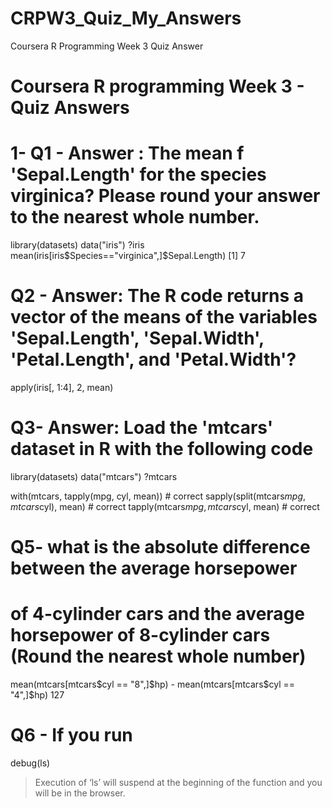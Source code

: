 # CRPW3_Quiz_My_Answers
 Coursera R Programming Week 3 Quiz Answer
# Coursera R programming Week 3 - Quiz Answers 
# 1- Q1 - Answer : The mean f 'Sepal.Length' for the species virginica? Please round your answer to the nearest whole number.

library(datasets)
data("iris")
?iris
mean(iris[iris$Species=="virginica",]$Sepal.Length)
[1] 7

# Q2 - Answer: The R code returns a vector of the means of the variables 'Sepal.Length', 'Sepal.Width', 'Petal.Length', and 'Petal.Width'?
apply(iris[, 1:4], 2, mean)

# Q3- Answer: Load the 'mtcars' dataset in R with the following code
library(datasets)
data("mtcars")
?mtcars

with(mtcars, tapply(mpg, cyl, mean)) # correct
sapply(split(mtcars$mpg, mtcars$cyl), mean) # correct
tapply(mtcars$mpg, mtcars$cyl, mean) # correct

# Q5- what is the absolute difference between the average horsepower 
# of 4-cylinder cars and the average horsepower of 8-cylinder cars (Round the nearest whole number) 

mean(mtcars[mtcars$cyl == "8",]$hp) - mean(mtcars[mtcars$cyl == "4",]$hp)
127

# Q6 - If you run
debug(ls)
> Execution of ‘ls’ will suspend at the beginning of the function and you will be in the browser.


